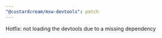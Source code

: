 ```yaml
---
"@custardcream/msw-devtools": patch
---
```


Hotfix: not loading the devtools due to a missing dependency
